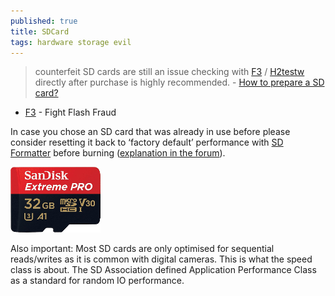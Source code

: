 ```yaml
---
published: true
title: SDCard
tags: hardware storage evil
---
```

>  counterfeit SD cards are still an issue checking with [F3](https://fight-flash-fraud.readthedocs.io/en/stable/) / [H2testw](https://www.heise.de/download/product/h2testw-50539) directly after purchase is highly recommended. - [How to prepare a SD card?](https://docs.armbian.com/User-Guide_Getting-Started/#how-to-prepare-a-sd-card)

- [F3](https://fight-flash-fraud.readthedocs.io/en/stable/) -  Fight Flash Fraud

In case you chose an SD card that was already in use before please consider resetting it back to ‘factory default’ performance with [SD Formatter](https://www.sdcard.org/downloads/formatter/) before burning ([explanation in the forum](https://forum.armbian.com/topic/3776-the-partition-is-not-resized-to-full-sd-card-size/)). 

[![A1 and A2 cards from sandisk](https://raw.githubusercontent.com/armbian/documentation/master/docs/images/sandisk-extremepro-a1.png)](https://docs.armbian.com/User-Guide_Getting-Started/#how-to-prepare-a-sd-card)


Also important: Most SD cards are only optimised for sequential reads/writes as it is common with digital cameras. This is what the speed class is about. The SD Association defined Application Performance Class as a standard for random IO performance.
